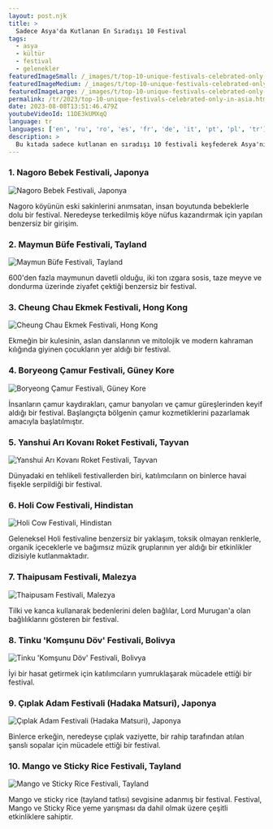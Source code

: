 ```yaml
---
layout: post.njk
title: >
  Sadece Asya'da Kutlanan En Sıradışı 10 Festival
tags:
  - asya
  - kültür
  - festival
  - gelenekler
featuredImageSmall: /_images/t/top-10-unique-festivals-celebrated-only-in-asia-cover-tr-small.webp
featuredImageMedium: /_images/t/top-10-unique-festivals-celebrated-only-in-asia-cover-tr-medium.webp
featuredImageLarge: /_images/t/top-10-unique-festivals-celebrated-only-in-asia-cover-tr-large.webp
permalink: /tr/2023/top-10-unique-festivals-celebrated-only-in-asia.html
date: 2023-08-08T13:51:46.479Z
youtubeVideoId: 11DE3kUMXqQ
language: tr
languages: ['en', 'ru', 'ro', 'es', 'fr', 'de', 'it', 'pt', 'pl', 'tr']
description: >
  Bu kıtada sadece kutlanan en sıradışı 10 festivali keşfederek Asya'nın renkli ve çeşitli kültürüne bir göz atın. Bu benzersiz kutlamalar aracılığıyla Asya ülkelerinin tuhaflıklarını, geleneklerini ve inanılmaz ruhunu deneyimleyin.
---
```


### 1. Nagoro Bebek Festivali, Japonya

![Nagoro Bebek Festivali, Japonya](/_images/7/724f1534abca248a4a54d7bb0376becd-medium.webp)

Nagoro köyünün eski sakinlerini anımsatan, insan boyutunda bebeklerle dolu bir festival. Neredeyse terkedilmiş köye nüfus kazandırmak için yapılan benzersiz bir girişim.

### 2. Maymun Büfe Festivali, Tayland

![Maymun Büfe Festivali, Tayland](/_images/e/e40c17ad9111692a9528abc4f3ae450f-medium.webp)

600'den fazla maymunun davetli olduğu, iki ton ızgara sosis, taze meyve ve dondurma üzerinde ziyafet çektiği benzersiz bir festival.

### 3. Cheung Chau Ekmek Festivali, Hong Kong

![Cheung Chau Ekmek Festivali, Hong Kong](/_images/c/c61918f480b5c05b85bee35e5e9274d0-medium.webp)

Ekmeğin bir kulesinin, aslan danslarının ve mitolojik ve modern kahraman kılığında giyinen çocukların yer aldığı bir festival.

### 4. Boryeong Çamur Festivali, Güney Kore

![Boryeong Çamur Festivali, Güney Kore](/_images/0/0eea3beb9854a724c6ca11fc9b3e0e85-medium.webp)

İnsanların çamur kaydırakları, çamur banyoları ve çamur güreşlerinden keyif aldığı bir festival. Başlangıçta bölgenin çamur kozmetiklerini pazarlamak amacıyla başlatılmıştır.

### 5. Yanshui Arı Kovanı Roket Festivali, Tayvan

![Yanshui Arı Kovanı Roket Festivali, Tayvan](/_images/7/7bc71e6c0272eb9b5debc64abbec3440-medium.webp)

Dünyadaki en tehlikeli festivallerden biri, katılımcıların on binlerce havai fişekle serpildiği bir festival.

### 6. Holi Cow Festivali, Hindistan

![Holi Cow Festivali, Hindistan](/_images/1/13ed8b45ff0d73323e8f51dcef175e2e-medium.webp)

Geleneksel Holi festivaline benzersiz bir yaklaşım, toksik olmayan renklerle, organik içeceklerle ve bağımsız müzik gruplarının yer aldığı bir etkinlikler dizisiyle kutlanmaktadır.

### 7. Thaipusam Festivali, Malezya

![Thaipusam Festivali, Malezya](/_images/e/e7a703ff6e25964b7048061e636e87d1-medium.webp)

Tilki ve kanca kullanarak bedenlerini delen bağlılar, Lord Murugan'a olan bağlılıklarını gösteren bir festival.

### 8. Tinku 'Komşunu Döv' Festivali, Bolivya

![Tinku 'Komşunu Döv' Festivali, Bolivya](/_images/0/0844a5add19c1ab3f529816b9fddbcf9-medium.webp)

İyi bir hasat getirmek için katılımcıların yumruklaşarak mücadele ettiği bir festival.

### 9. Çıplak Adam Festivali (Hadaka Matsuri), Japonya

![Çıplak Adam Festivali (Hadaka Matsuri), Japonya](/_images/9/99847bff5b3b74d7fbe5f00cf8ca34f9-medium.webp)

Binlerce erkeğin, neredeyse çıplak vaziyette, bir rahip tarafından atılan şanslı sopalar için mücadele ettiği bir festival.

### 10. Mango ve Sticky Rice Festivali, Tayland

![Mango ve Sticky Rice Festivali, Tayland](/_images/3/3b2ba7de90675538e144ed0379b34797-medium.webp)

Mango ve sticky rice (tayland tatlısı) sevgisine adanmış bir festival. Festival, Mango ve Sticky Rice yeme yarışması da dahil olmak üzere çeşitli etkinliklere sahiptir.

